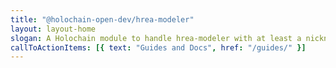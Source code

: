 ```yaml
---
title: "@holochain-open-dev/hrea-modeler"
layout: layout-home
slogan: A Holochain module to handle hrea-modeler with at least a nickname
callToActionItems: [{ text: "Guides and Docs", href: "/guides/" }]
---
```

